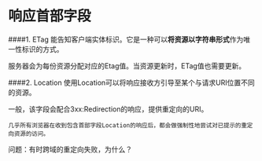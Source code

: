 # 响应首部字段

####1. ETag
能告知客户端实体标识。它是一种可以**将资源以字符串形式**作为唯一性标识的方式。

服务器会为每份资源分配对应的Etag值。当资源更新时，ETag值也需要更新。

####2. Location
使用Location可以将响应接收方引导至某个与请求URI位置不同的资源。

一般，该字段会配合3xx:Redirection的响应，提供重定向的URI。

    几乎所有浏览器在收到包含首部字段Location的响应后，都会做强制性地尝试对已提示的重定向资源的访问。

问题：有时跨域的重定向失败，为什么？